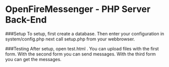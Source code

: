 OpenFireMessenger - PHP Server Back-End
========

###Setup
To setup, first create a database.
Then enter your configuration in system/config.php
next call setup.php from your webbrowser.

###Testing
After setup, open test.html .
You can upload files with the first form.
With the second form you can send messages.
With the third form you can get the messages.